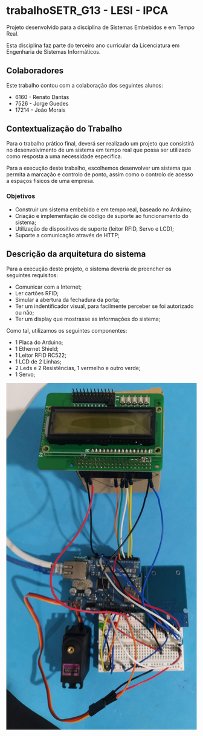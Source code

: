 # trabalhoSETR_G13 - LESI - IPCA

Projeto desenvolvido para a disciplina de Sistemas Embebidos e em Tempo Real.

Esta disciplina faz parte do terceiro ano curricular da Licenciatura em Engenharia de Sistemas Informáticos.

## Colaboradores

Este trabalho contou com a colaboração dos seguintes alunos:

- 6160 - Renato Dantas
- 7526 - Jorge Guedes
- 17214 - João Morais

## Contextualização do Trabalho

Para o trabalho prático final, deverá ser realizado um projeto que consistirá no desenvolvimento de um sistema em tempo real que possa ser utilizado como resposta a uma necessidade específica.

Para a execução deste trabalho, escolhemos desenvolver um sistema que permita a marcação e controlo de ponto, assim como o controlo de acesso a espaços fisicos de uma empresa.

### Objetivos

- Construir um sistema embebido e em tempo real, baseado no Arduino;
- Criação e implementação de código de suporte ao funcionamento do sistema;
- Utilização de dispositivos de suporte (leitor RFID, Servo e LCD);
- Suporte a comunicação através de HTTP;

## Descrição da arquitetura do sistema

Para a execução deste projeto, o sistema deveria de preencher os seguintes requisitos:

- Comunicar com a Internet;
- Ler cartões RFID;
- Simular a abertura da fechadura da porta;
- Ter um indentificador visual, para facilmente perceber se foi autorizado ou não;
- Ter um display que mostrasse as informações do sistema;

Como tal, utilizamos os seguintes componentes:

- 1 Placa do Arduino;
- 1 Ethernet Shield;
- 1 Leitor RFID RC522;
- 1 LCD de 2 Linhas;
- 2 Leds e 2 Resistências, 1 vermelho e outro verde;
- 1 Servo;

![Sistema](.github/sistema.jpg)
